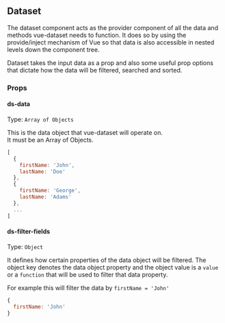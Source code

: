 ## Dataset

The dataset component acts as the provider component of all the data and methods vue-dataset needs to function.
It does so by using the provide/inject mechanism of Vue so that data is also accessible in nested levels down the component tree.

Dataset takes the input data as a prop and also some useful prop options that dictate how the data will be filtered, searched and sorted.

### Props
#### ds-data
Type: `Array of Objects`

This is the data object that vue-dataset will operate on.  
It must be an Array of Objects. 
``` js
[
  {
    firstName: 'John',
    lastName: 'Doe'
  },
  {
    firstName: 'George',
    lastName: 'Adams'
  },
  ... 
]
```

#### ds-filter-fields
Type: `Object`

It defines how certain properties of the data object will be filtered.
The object key denotes the data object property and the object value is a `value` or a `function` that will be used to filter
that data property.  

For example this will filter the data by ```firstName = 'John'``` 

```js
{
  firstName: 'John'
}
```